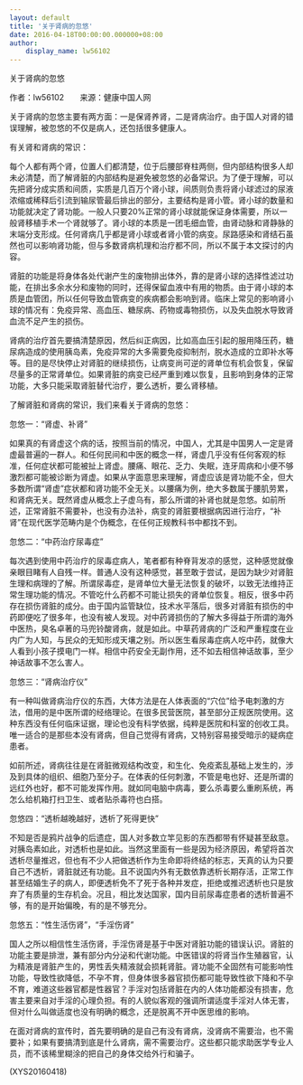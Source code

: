 ```yaml
---
layout: default
title: '关于肾病的忽悠'
date: 2016-04-18T00:00:00.000000+08:00
author:
    display_name: lw56102
---
```


关于肾病的忽悠

作者：lw56102　　来源：健康中国人网

关于肾病的忽悠主要有两方面：一是保肾养肾，二是肾病治疗。由于国人对肾的错误理解，被忽悠的不仅是病人，还包括很多健康人。

有关肾和肾病的常识：

每个人都有两个肾，位置人们都清楚，位于后腰部脊柱两侧，但内部结构很多人却未必清楚，而了解肾脏的内部结构是避免被忽悠的必备常识。为了便于理解，可以先把肾分成实质和间质，实质是几百万个肾小球，间质则负责将肾小球滤过的尿液浓缩或稀释后引流到输尿管最后排出的部分，主要结构是肾小管。肾小球的数量和功能就决定了肾功能。一般人只要20%正常的肾小球就能保证身体需要，所以一般肾移植手术一个肾就够了。肾小球的本质是一团毛细血管，由肾动脉和肾静脉的末端分支形成。任何肾病几乎都是肾小球或者肾小管的病变。尿路感染和肾结石虽然也可以影响肾功能，但与多数肾病机理和治疗都不同，所以不属于本文探讨的内容。

肾脏的功能是将身体各处代谢产生的废物排出体外，靠的是肾小球的选择性滤过功能，在排出多余水分和废物的同时，还得保留血液中有用的物质。由于肾小球的本质是血管团，所以任何导致血管病变的疾病都会影响到肾。临床上常见的影响肾小球的情况有：免疫异常、高血压、糖尿病、药物或毒物损伤，以及失血脱水导致肾血流不足产生的损伤。

肾病的治疗首先要搞清楚原因，然后纠正病因，比如高血压引起的服用降压药，糖尿病造成的使用胰岛素，免疫异常的大多需要免疫抑制剂，脱水造成的立即补水等等。目的是尽快停止对肾脏的继续损伤，让病变尚可逆的肾单位有机会恢复，保留尽量多的正常肾单位。如果肾脏的病变已经严重到难以恢复，且影响到身体的正常功能，大多只能采取肾脏替代治疗，要么透析，要么肾移植。

了解肾脏和肾病的常识，我们来看关于肾病的忽悠：

忽悠一：“肾虚、补肾”

如果真的有肾虚这个病的话，按照当前的情况，中国人，尤其是中国男人一定是肾虚最普遍的一群人。和任何民间和中医的概念一样，肾虚几乎没有任何客观的标准，任何症状都可能被扯上肾虚。腰痛、眼花、乏力、失眠，连牙周病和小便不够激烈都可能被诊断为肾虚。如果从字面意思来理解，肾虚应该是肾功能不全，但大多数所谓“肾虚”症状都和肾功能不全无关。以腰痛为例，绝大多数属于腰肌劳累，和肾病无关。既然肾虚从概念上子虚乌有，那么所谓的补肾也就是忽悠。如前所述，正常肾脏不需要补，也没有办法补，病变的肾脏要根据病因进行治疗，“补肾”在现代医学范畴内是个伪概念，在任何正规教科书中都找不到。

忽悠二：“中药治疗尿毒症”

每次遇到使用中药治疗的尿毒症病人，笔者都有种脊背发凉的感觉，这种感觉就像亲眼目睹有人自残一样。普通人没有这种感觉，甚至敢于尝试，是因为缺少对肾脏生理和病理的了解。所谓尿毒症，是肾单位大量无法恢复的破坏，以致无法维持正常生理功能的情况。不管吃什么药都不可能让损失的肾单位恢复。相反，很多中药存在损伤肾脏的成分。由于国内监管缺位，技术水平落后，很多对肾脏有损伤的中药即便吃了很多年，也没有被人发现。对中药肾损伤的了解大多得益于所谓的海外中医热，臭名卓著的马兜铃酸肾病，就是如此。中草药肾病的广泛和严重程度在业内广为人知，与民众的无知形成天壤之别。所以医生看尿毒症病人吃中药，就像大人看到小孩子摸电门一样。相信中药安全无副作用，还不如去相信神话故事，至少神话故事不怎么害人。

忽悠三：“肾病治疗仪”

有一种叫做肾病治疗仪的东西，大体方法是在人体表面的“穴位”给予电刺激的方法，借用的是中医所谓的经络理论。在很多民营医院，甚至部分正规医院使用。这种东西没有任何临床证据，理论也没有科学依据，纯粹是医院和科室的创收工具。唯一适合的是那些本没有肾病，但自己觉得有肾病，又特别容易接受暗示的疑病症患者。

如前所述，肾病往往是在肾脏微观结构改变，和生化、免疫紊乱基础上发生的，涉及到具体的组织、细胞乃至分子。在体表的任何刺激，不管是电也好、还是所谓的远红外也好，都不可能发挥作用。就如同电脑中病毒，要么杀毒要么重刷系统，再怎么给机箱打扫卫生、或者贴杀毒符也白搭。

忽悠四：“透析越晚越好，透析了死得更快”

不知是否是鸦片战争的后遗症，国人对多数立竿见影的东西都带有怀疑甚至敌意。对胰岛素如此，对透析也是如此。当然这里面有一些是因为经济原因，希望将首次透析尽量推迟，但也有不少人把做透析作为生命即将终结的标志，天真的认为只要自己不透析，肾脏就还有功能。且不说国内外有无数依靠透析长期存活，正常工作甚至结婚生子的病人，即便透析免不了死于各种并发症，拒绝或推迟透析也只是放弃了有质量的生存机会。况且，相比发达国家，国内目前尿毒症患者的透析普遍不够，有的是开始偏晚，有的是不够充分。

忽悠五：“性生活伤肾”，“手淫伤肾”

国人之所以相信性生活伤肾，手淫伤肾是基于中医对肾脏功能的错误认识。肾脏的功能主要是排泄，兼有部分内分泌和代谢功能。中医错误的将肾当作生殖器官，认为精液是肾脏产生的，男性丢失精液就会损耗肾脏。肾功能不全固然有可能影响性功能，导致性欲降低，不孕不育，但身体很多器官损伤都可能导致性欲下降和不孕不育，难道这些器官都是性器官？手淫对包括肾脏在内的人体功能都没有损害，危害主要来自对手淫的心理负担。有的人貌似客观的强调所谓适度手淫对人体无害，但对什么叫做适度也没有明确的概念，还是脱离不开中医思维的影响。

在面对肾病的宣传时，首先要明确的是自己有没有肾病，没肾病不需要治，也不需要补；如果有要搞清到底是什么肾病，需不需要治疗。这些都只能求助医学专业人员，而不该稀里糊涂的把自己的身体交给外行和骗子。

(XYS20160418)

